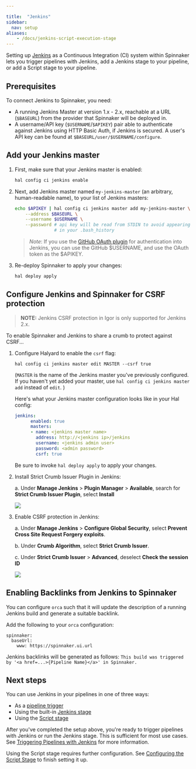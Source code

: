 ```yaml
---

title:  "Jenkins"
sidebar:
  nav: setup
aliases: 
    - /docs/jenkins-script-execution-stage
---
```




Setting up [Jenkins](https://jenkins.io/) as a Continuous
Integration (CI) system within Spinnaker lets you trigger pipelines with
Jenkins, add a Jenkins stage to your pipeline, or add a Script stage to your
pipeline.

## Prerequisites

To connect Jenkins to Spinnaker, you need:

*   A running Jenkins Master at version 1.x - 2.x, reachable at a URL
    (`$BASEURL`) from the provider that Spinnaker will be deployed in.
*   A username/API key (`$USERNAME`/`$APIKEY`) pair able to authenticate
    against Jenkins using HTTP Basic Auth, if Jenkins is secured. A user's
    API key can be found at `$BASEURL/user/$USERNAME/configure`.

## Add your Jenkins master

1. First, make sure that your Jenkins master is enabled:

   ```bash
   hal config ci jenkins enable
   ```

1. Next, add Jenkins master named `my-jenkins-master` (an arbitrary,
human-readable name), to your list of Jenkins masters:

   ```bash
   echo $APIKEY | hal config ci jenkins master add my-jenkins-master \
       --address $BASEURL \
       --username $USERNAME \
       --password # api key will be read from STDIN to avoid appearing
                  # in your .bash_history
   ```

   > *Note*: If you use the [GitHub OAuth
   > plugin](https://wiki.jenkins.io/display/JENKINS/GitHub+OAuth+Plugin)
   > for authentication into Jenkins, you can use the GitHub $USERNAME, and use the
   > OAuth token as the $APIKEY.

1. Re-deploy Spinnaker to apply your changes:

   ```bash
   hal deploy apply
   ```

## Configure Jenkins and Spinnaker for CSRF protection

> **NOTE:** Jenkins CSRF protection in Igor is only supported for Jenkins 2.x.

To enable Spinnaker and Jenkins to share a crumb to protect against CSRF...

1. Configure Halyard to enable the `csrf` flag:

    ```
    hal config ci jenkins master edit MASTER --csrf true
    ```

    (`MASTER` is the name of the Jenkins master you've previously
    configured. If you haven't yet added your master, use `hal config ci
    jenkins master add` instead of `edit`. )

    Here's what your Jenkins master configuration looks like in your Hal config:

    ```yaml
    jenkins:
          enabled: true
          masters:
          - name: <jenkins master name>
            address: http://<jenkins ip>/jenkins
            username: <jenkins admin user>
            password: <admin password>
            csrf: true
    ```

    Be sure to invoke `hal deploy apply` to apply your changes.

2. Install Strict Crumb Issuer Plugin in Jenkins:

    a. Under __Manage Jenkins__ > __Plugin Manager__ > __Available__, search for __Strict Crumb Issuer Plugin__, select __Install__

    ![](/docs/setup/other_config/ci/strict_crumb_issuer_plugin_install.png)

3. Enable CSRF protection in Jenkins:

    a. Under __Manage Jenkins__ > __Configure Global Security__, select __Prevent
    Cross Site Request Forgery exploits__.

    b. Under __Crumb Algorithm__, select __Strict Crumb Issuer__.

    c. Under __Strict Crumb Issuer__ > __Advanced__, deselect __Check the session ID__

    ![](/docs/setup/other_config/ci/jenkins_enable_csrf_strict.png)

## Enabling Backlinks from Jenkins to Spinnaker

You can configure `orca` such that it will update the description of a running Jenkins build and generate a suitable backlink.

Add the following to your `orca` configuration:

```
spinnaker:
  baseUrl:
    www: https://spinnaker.ui.url
```

Jenkins backlinks will be generated as follows:
`This build was triggered by '<a href=...>{Pipeline Name}</a>' in Spinnaker.`

## Next steps

You can use Jenkins in your pipelines in one of three ways:
*   As a [pipeline trigger](/docs/guides/user/pipeline/triggers/jenkins/)
*   Using the built-in [Jenkins stage](/docs/reference/pipeline/stages/#jenkins)
*   Using the [Script stage](/docs/reference/pipeline/stages/#script)

After you've completed the setup above, you're ready to trigger pipelines with
Jenkins or run the Jenkins stage. This is sufficient for most use cases. See
[Triggering Pipelines with Jenkins](/docs/guides/user/pipeline/triggers/jenkins/)
for more information.

Using the Script stage requires further configuration. See [Configuring
the Script Stage](/docs/setup/other_config/features/script-stage/) to finish setting it up.
